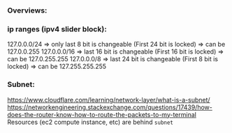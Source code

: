 ### Overviews:

### ip ranges (ipv4 slider block):
127.0.0.0/24 => only last 8 bit is changeable (First 24 bit is locked) => can be 127.0.0.255
127.0.0.0/16 => last 16 bit is changeable (First 16 bit is locked) => can be 127.0.255.255
127.0.0.0/8 => last 24 bit is changeable (First 8 bit is locked) => can be 127.255.255.255


### Subnet:
https://www.cloudflare.com/learning/network-layer/what-is-a-subnet/
https://networkengineering.stackexchange.com/questions/17439/how-does-the-router-know-how-to-route-the-packets-to-my-terminal
Resources (ec2 compute instance, etc) are behind `subnet`